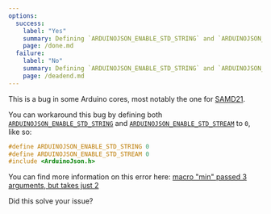 ```yaml
---
options:
  success:
    label: "Yes"
    summary: Defining `ARDUINOJSON_ENABLE_STD_STRING` and `ARDUINOJSON_ENABLE_STD_STREAM` to `0` solves the issue
    page: /done.md
  failure:
    label: "No"
    summary: Defining `ARDUINOJSON_ENABLE_STD_STRING` and `ARDUINOJSON_ENABLE_STD_STREAM` to `0` doesn't solve the issue
    page: /deadend.md
---
```


This is a bug in some Arduino cores, most notably the one for [SAMD21](https://en.wikipedia.org/wiki/Atmel_ARM-based_processors#SAM_D).

You can workaround this bug by defining both [`ARDUINOJSON_ENABLE_STD_STRING`](/v7/api/config/enable_std_string/) and [`ARDUINOJSON_ENABLE_STD_STREAM`](/v7/api/config/enable_std_stream/) to `0`, like so:

```c++
#define ARDUINOJSON_ENABLE_STD_STRING 0
#define ARDUINOJSON_ENABLE_STD_STREAM 0
#include <ArduinoJson.h>
```

You can find more information on this error here: [macro "min" passed 3 arguments, but takes just 2](/v7/error/macro-min-passed-3-arguments-but-takes-just-2/)

Did this solve your issue?
